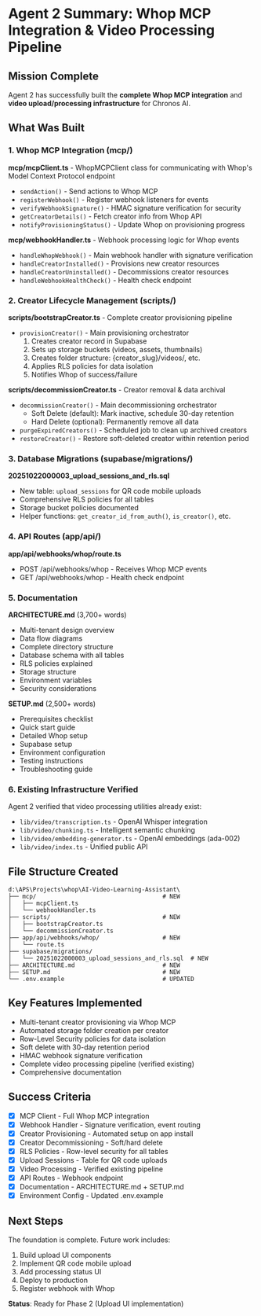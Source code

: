 # Agent 2 Summary: Whop MCP Integration & Video Processing Pipeline

## Mission Complete

Agent 2 has successfully built the **complete Whop MCP integration** and **video upload/processing infrastructure** for Chronos AI.

## What Was Built

### 1. Whop MCP Integration (mcp/)

**mcp/mcpClient.ts** - WhopMCPClient class for communicating with Whop's Model Context Protocol endpoint
- `sendAction()` - Send actions to Whop MCP
- `registerWebhook()` - Register webhook listeners for events
- `verifyWebhookSignature()` - HMAC signature verification for security
- `getCreatorDetails()` - Fetch creator info from Whop API
- `notifyProvisioningStatus()` - Update Whop on provisioning progress

**mcp/webhookHandler.ts** - Webhook processing logic for Whop events
- `handleWhopWebhook()` - Main webhook handler with signature verification
- `handleCreatorInstalled()` - Provisions new creator resources
- `handleCreatorUninstalled()` - Decommissions creator resources
- `handleWebhookHealthCheck()` - Health check endpoint

### 2. Creator Lifecycle Management (scripts/)

**scripts/bootstrapCreator.ts** - Complete creator provisioning pipeline
- `provisionCreator()` - Main provisioning orchestrator
  1. Creates creator record in Supabase
  2. Sets up storage buckets (videos, assets, thumbnails)
  3. Creates folder structure: {creator_slug}/videos/, etc.
  4. Applies RLS policies for data isolation
  5. Notifies Whop of success/failure

**scripts/decommissionCreator.ts** - Creator removal & data archival
- `decommissionCreator()` - Main decommissioning orchestrator
  - Soft Delete (default): Mark inactive, schedule 30-day retention
  - Hard Delete (optional): Permanently remove all data
- `purgeExpiredCreators()` - Scheduled job to clean up archived creators
- `restoreCreator()` - Restore soft-deleted creator within retention period

### 3. Database Migrations (supabase/migrations/)

**20251022000003_upload_sessions_and_rls.sql**
- New table: `upload_sessions` for QR code mobile uploads
- Comprehensive RLS policies for all tables
- Storage bucket policies documented
- Helper functions: `get_creator_id_from_auth()`, `is_creator()`, etc.

### 4. API Routes (app/api/)

**app/api/webhooks/whop/route.ts**
- POST /api/webhooks/whop - Receives Whop MCP events
- GET /api/webhooks/whop - Health check endpoint

### 5. Documentation

**ARCHITECTURE.md** (3,700+ words)
- Multi-tenant design overview
- Data flow diagrams
- Complete directory structure
- Database schema with all tables
- RLS policies explained
- Storage structure
- Environment variables
- Security considerations

**SETUP.md** (2,500+ words)
- Prerequisites checklist
- Quick start guide
- Detailed Whop setup
- Supabase setup
- Environment configuration
- Testing instructions
- Troubleshooting guide

### 6. Existing Infrastructure Verified

Agent 2 verified that video processing utilities already exist:
- `lib/video/transcription.ts` - OpenAI Whisper integration
- `lib/video/chunking.ts` - Intelligent semantic chunking
- `lib/video/embedding-generator.ts` - OpenAI embeddings (ada-002)
- `lib/video/index.ts` - Unified public API

## File Structure Created

```
d:\APS\Projects\whop\AI-Video-Learning-Assistant\
├── mcp/                                    # NEW
│   ├── mcpClient.ts
│   └── webhookHandler.ts
├── scripts/                                # NEW
│   ├── bootstrapCreator.ts
│   └── decommissionCreator.ts
├── app/api/webhooks/whop/                  # NEW
│   └── route.ts
├── supabase/migrations/
│   └── 20251022000003_upload_sessions_and_rls.sql  # NEW
├── ARCHITECTURE.md                         # NEW
├── SETUP.md                                # NEW
└── .env.example                            # UPDATED
```

## Key Features Implemented

- Multi-tenant creator provisioning via Whop MCP
- Automated storage folder creation per creator
- Row-Level Security policies for data isolation
- Soft delete with 30-day retention period
- HMAC webhook signature verification
- Complete video processing pipeline (verified existing)
- Comprehensive documentation

## Success Criteria

- [x] MCP Client - Full Whop MCP integration
- [x] Webhook Handler - Signature verification, event routing
- [x] Creator Provisioning - Automated setup on app install
- [x] Creator Decommissioning - Soft/hard delete
- [x] RLS Policies - Row-level security for all tables
- [x] Upload Sessions - Table for QR code uploads
- [x] Video Processing - Verified existing pipeline
- [x] API Routes - Webhook endpoint
- [x] Documentation - ARCHITECTURE.md + SETUP.md
- [x] Environment Config - Updated .env.example

## Next Steps

The foundation is complete. Future work includes:
1. Build upload UI components
2. Implement QR code mobile upload
3. Add processing status UI
4. Deploy to production
5. Register webhook with Whop

**Status**: Ready for Phase 2 (Upload UI implementation)
